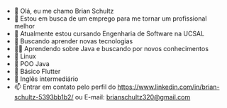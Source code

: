 - 👋 Olá, eu me chamo Brian Schultz
- 🤝 Estou em busca de um emprego para me tornar um profissional melhor
- 🌱 Atualmente estou cursando Engenharia de Software na UCSAL
- 💞️ Buscando aprender novas tecnologias 
- 👨‍💻 Aprendendo sobre Java e buscando por novos conhecimentos
- 💬 Linux
- 📄 POO Java 
- 📄 Básico Flutter
- 📝 Inglês intermediário 
- 📫 Entrar em contato pelo perfil do https://www.linkedin.com/in/brian-schultz-5393bb1b2/ ou E-mail: brianschultz320@gmail.com
